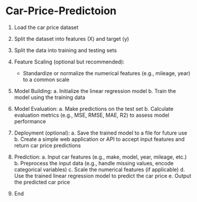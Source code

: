 # Car-Price-Predictoion

1. Load the car price dataset
2. Split the dataset into features (X) and target (y)
3. Split the data into training and testing sets

4. Feature Scaling (optional but recommended):
   - Standardize or normalize the numerical features (e.g., mileage, year) to a common scale

5. Model Building:
   a. Initialize the linear regression model
   b. Train the model using the training data

6. Model Evaluation:
   a. Make predictions on the test set
   b. Calculate evaluation metrics (e.g., MSE, RMSE, MAE, R2) to assess model performance

7. Deployment (optional):
   a. Save the trained model to a file for future use
   b. Create a simple web application or API to accept input features and return car price predictions

8. Prediction:
   a. Input car features (e.g., make, model, year, mileage, etc.)
   b. Preprocess the input data (e.g., handle missing values, encode categorical variables)
   c. Scale the numerical features (if applicable)
   d. Use the trained linear regression model to predict the car price
   e. Output the predicted car price

9. End
